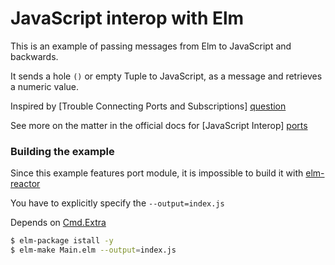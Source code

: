 # JavaScript interop with Elm

This is an example of passing messages from Elm to JavaScript and backwards.

It sends a hole `()` or empty Tuple to JavaScript, as a message and retrieves a numeric value.

Inspired by [Trouble Connecting Ports and Subscriptions] [question]

See more on the matter in the official docs for [JavaScript Interop] [ports]

### Building the example

Since this example features port module, it is impossible to build it with [elm-reactor](https://github.com/elm-lang/elm-reactor)

You have to explicitly specify the `--output=index.js`

Depends on [Cmd.Extra](http://package.elm-lang.org/packages/shmookey/cmd-extra/1.0.0/Cmd-Extra)

```sh
$ elm-package istall -y
$ elm-make Main.elm --output=index.js
```

[ports]: <http://guide.elm-lang.org/interop/javascript.html>
[question]: <http://stackoverflow.com/questions/37586991/trouble-connecting-ports-and-subscriptions/>